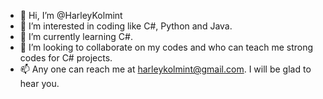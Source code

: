 - 👋 Hi, I’m @HarleyKolmint
- 👀 I’m interested in coding like C#, Python and Java.
- 🌱 I’m currently learning C#.
- 💞️ I’m looking to collaborate on my codes and who can teach me strong codes for C# projects.
- 📫 Any one can reach me at harleykolmint@gmail.com. I will be glad to hear you.  

<!---
HarleyKolmint/HarleyKolmint is a ✨ special ✨ repository because its `README.md` (this file) appears on your GitHub profile.
You can click the Preview link to take a look at your changes.
--->
